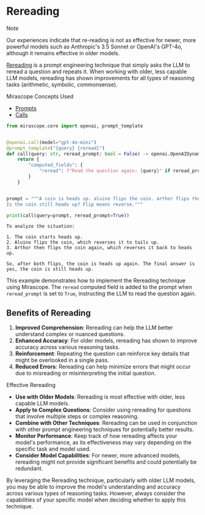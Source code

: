 # Rereading

<div class="admonition note">
<p class="admonition-title">Note</p>
<p>Our experiences indicate that re-reading is not as effective for newer, more powerful models such as Anthropic's 3.5 Sonnet or OpenAI's GPT-4o, although it remains effective in older models.</p>
</div>

[Rereading](https://arxiv.org/pdf/2309.06275) is a prompt engineering technique that simply asks the LLM to reread a question and repeats it. When working with older, less capable LLM models, rereading has shown improvements for all types of reasoning tasks (arithmetic, symbolic, commonsense).

<div class="admonition tip">
<p class="admonition-title">Mirascope Concepts Used</p>
<ul>
<li><a href="../../../../learn/prompts/">Prompts</a></li>
<li><a href="../../../../learn/calls/">Calls</a></li>
</ul>
</div>



```python
from mirascope.core import openai, prompt_template


@openai.call(model="gpt-4o-mini")
@prompt_template("{query} {reread}")
def call(query: str, reread_prompt: bool = False) -> openai.OpenAIDynamicConfig:
    return {
        "computed_fields": {
            "reread": f"Read the question again: {query}" if reread_prompt else "",
        }
    }


prompt = """A coin is heads up. aluino flips the coin. arthor flips the coin.
Is the coin still heads up? Flip means reverse."""

print(call(query=prompt, reread_prompt=True))
```

    To analyze the situation:
    
    1. The coin starts heads up.
    2. Aluino flips the coin, which reverses it to tails up.
    3. Arthor then flips the coin again, which reverses it back to heads up.
    
    So, after both flips, the coin is heads up again. The final answer is yes, the coin is still heads up.


This example demonstrates how to implement the Rereading technique using Mirascope. The `reread` computed field is added to the prompt when `reread_prompt` is set to `True`, instructing the LLM to read the question again.

## Benefits of Rereading

1. **Improved Comprehension**: Rereading can help the LLM better understand complex or nuanced questions.
2. **Enhanced Accuracy**: For older models, rereading has shown to improve accuracy across various reasoning tasks.
3. **Reinforcement**: Repeating the question can reinforce key details that might be overlooked in a single pass.
4. **Reduced Errors**: Rereading can help minimize errors that might occur due to misreading or misinterpreting the initial question.

<div class="admonition tip">
<p class="admonition-title">Effective Rereading</p>
<ul>
<li><strong>Use with Older Models</strong>: Rereading is most effective with older, less capable LLM models.</li>
<li><strong>Apply to Complex Questions</strong>: Consider using rereading for questions that involve multiple steps or complex reasoning.</li>
<li><strong>Combine with Other Techniques</strong>: Rereading can be used in conjunction with other prompt engineering techniques for potentially better results.</li>
<li><strong>Monitor Performance</strong>: Keep track of how rereading affects your model's performance, as its effectiveness may vary depending on the specific task and model used.</li>
<li><strong>Consider Model Capabilities</strong>: For newer, more advanced models, rereading might not provide significant benefits and could potentially be redundant.</li>
</ul>
</div>

By leveraging the Rereading technique, particularly with older LLM models, you may be able to improve the model's understanding and accuracy across various types of reasoning tasks. However, always consider the capabilities of your specific model when deciding whether to apply this technique.
